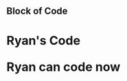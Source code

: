 ## Block of Code

<!DOCTYPE html>
<html>
<head>
   <title>This is my Block of Code</title>
</head>

<body>
<h1>Ryan's Code</>
<p>Ryan can code now</>
</body>

</html>
